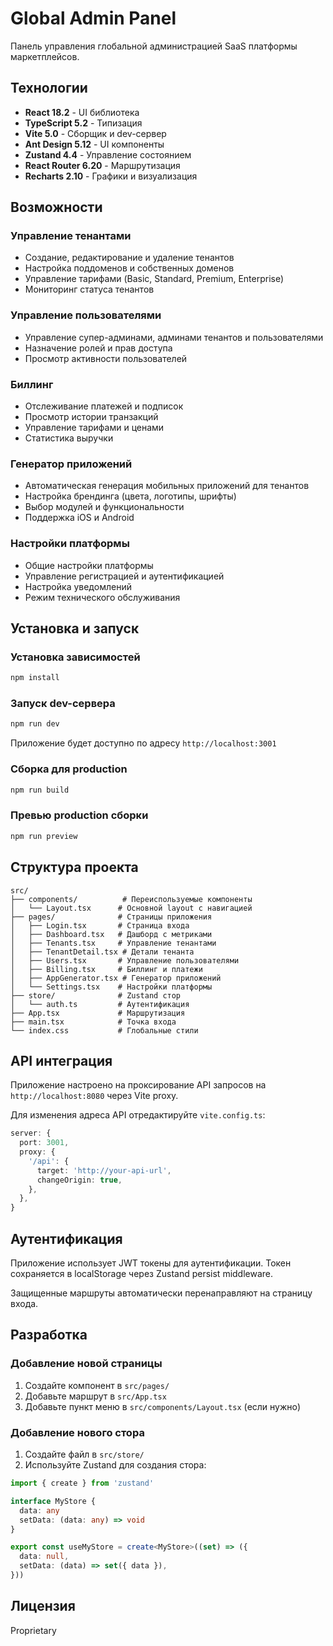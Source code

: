 # Global Admin Panel

Панель управления глобальной администрацией SaaS платформы маркетплейсов.

## Технологии

- **React 18.2** - UI библиотека
- **TypeScript 5.2** - Типизация
- **Vite 5.0** - Сборщик и dev-сервер
- **Ant Design 5.12** - UI компоненты
- **Zustand 4.4** - Управление состоянием
- **React Router 6.20** - Маршрутизация
- **Recharts 2.10** - Графики и визуализация

## Возможности

### Управление тенантами
- Создание, редактирование и удаление тенантов
- Настройка поддоменов и собственных доменов
- Управление тарифами (Basic, Standard, Premium, Enterprise)
- Мониторинг статуса тенантов

### Управление пользователями
- Управление супер-админами, админами тенантов и пользователями
- Назначение ролей и прав доступа
- Просмотр активности пользователей

### Биллинг
- Отслеживание платежей и подписок
- Просмотр истории транзакций
- Управление тарифами и ценами
- Статистика выручки

### Генератор приложений
- Автоматическая генерация мобильных приложений для тенантов
- Настройка брендинга (цвета, логотипы, шрифты)
- Выбор модулей и функциональности
- Поддержка iOS и Android

### Настройки платформы
- Общие настройки платформы
- Управление регистрацией и аутентификацией
- Настройка уведомлений
- Режим технического обслуживания

## Установка и запуск

### Установка зависимостей

```bash
npm install
```

### Запуск dev-сервера

```bash
npm run dev
```

Приложение будет доступно по адресу `http://localhost:3001`

### Сборка для production

```bash
npm run build
```

### Превью production сборки

```bash
npm run preview
```

## Структура проекта

```
src/
├── components/          # Переиспользуемые компоненты
│   └── Layout.tsx      # Основной layout с навигацией
├── pages/              # Страницы приложения
│   ├── Login.tsx       # Страница входа
│   ├── Dashboard.tsx   # Дашборд с метриками
│   ├── Tenants.tsx     # Управление тенантами
│   ├── TenantDetail.tsx # Детали тенанта
│   ├── Users.tsx       # Управление пользователями
│   ├── Billing.tsx     # Биллинг и платежи
│   ├── AppGenerator.tsx # Генератор приложений
│   └── Settings.tsx    # Настройки платформы
├── store/              # Zustand стор
│   └── auth.ts         # Аутентификация
├── App.tsx             # Маршрутизация
├── main.tsx            # Точка входа
└── index.css           # Глобальные стили
```

## API интеграция

Приложение настроено на проксирование API запросов на `http://localhost:8080` через Vite proxy.

Для изменения адреса API отредактируйте `vite.config.ts`:

```typescript
server: {
  port: 3001,
  proxy: {
    '/api': {
      target: 'http://your-api-url',
      changeOrigin: true,
    },
  },
}
```

## Аутентификация

Приложение использует JWT токены для аутентификации. Токен сохраняется в localStorage через Zustand persist middleware.

Защищенные маршруты автоматически перенаправляют на страницу входа.

## Разработка

### Добавление новой страницы

1. Создайте компонент в `src/pages/`
2. Добавьте маршрут в `src/App.tsx`
3. Добавьте пункт меню в `src/components/Layout.tsx` (если нужно)

### Добавление нового стора

1. Создайте файл в `src/store/`
2. Используйте Zustand для создания стора:

```typescript
import { create } from 'zustand'

interface MyStore {
  data: any
  setData: (data: any) => void
}

export const useMyStore = create<MyStore>((set) => ({
  data: null,
  setData: (data) => set({ data }),
}))
```

## Лицензия

Proprietary
